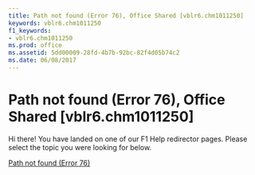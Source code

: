 ```yaml
---
title: Path not found (Error 76), Office Shared [vblr6.chm1011250]
keywords: vblr6.chm1011250
f1_keywords:
- vblr6.chm1011250
ms.prod: office
ms.assetid: 5dd00009-28fd-4b7b-92bc-82f4d05b74c2
ms.date: 06/08/2017
---
```



# Path not found (Error 76), Office Shared [vblr6.chm1011250]

Hi there! You have landed on one of our F1 Help redirector pages. Please select the topic you were looking for below.

[Path not found (Error 76)](http://msdn.microsoft.com/library/8a75c288-c9c4-2c4a-a58a-f6fbaa9b3896%28Office.15%29.aspx)

